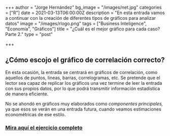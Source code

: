 +++
author = "Jorge Hernández"
bg_image = "/images/net.jpg"
categories = ["R"]
date = 2021-03-13T06:00:00Z
description = "En esta entrada vamos a continuar con la creación de diferentes tipos de gráficos para analizar datos"
image = "/images/rlogo.png"
tags = ["Business Inteligence", "Economía", "Gráficos"]
title = "¿Cuál es el mejor gráfico para cada caso? Parte 2."
type = "post"

+++
## ¿Cómo escojo el gráfico de correlación correcto?

En esta ocasión, la entrada se centrará en gráficos de correlación, como aquellos de puntos, lineas, barras, correlogramas, etc. Se pretende que el lector sea capaz de replicar los gráficos una vez termine de leer la entrada con sus propios datos, por lo que podrá transmitir información estadística de manera eficiente.

No se ahondó en gráficos muy elaborados como _componentes principales,_ ya que esos se verán en una entrada futura, cuando veamos estimaciones econométricas de ese estilo.

### [Mira aquí el ejercicio completo](https://bookdown.org/eljorgehdz/mejorgraficoparte2/ "graficos2")